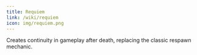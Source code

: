 ```yaml
---
title: Requiem
link: /wiki/requiem
icon: img/requiem.png
---
```


Creates continuity in gameplay after death, replacing the classic respawn mechanic.
